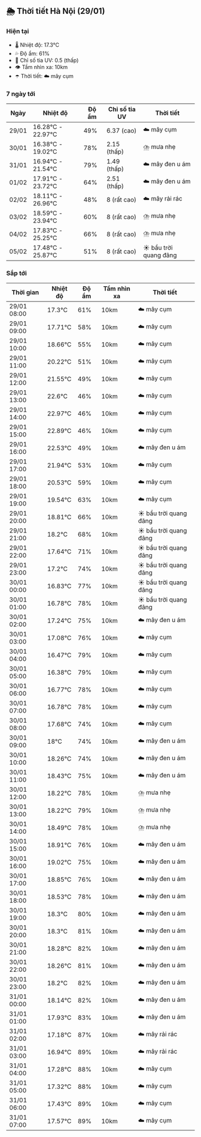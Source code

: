 ## 🌦️ Thời tiết Hà Nội (29/01)

### Hiện tại

- 🌡️ Nhiệt độ: 17.3℃
- 💦 Độ ẩm: 61%
- 🌟 Chỉ số tia UV: 0.5 (thấp)
- 👁️ Tầm nhìn xa: 10km
- ☂️ Thời tiết: ☁️ mây cụm

### 7 ngày tới

| Ngày | Nhiệt độ | Độ ẩm | Chỉ số tia UV | Thời tiết |
| --- | --- | --- | --- | --- |
| 29/01 | 16.28℃ - 22.97℃ | 49% | 6.37 (cao) | ☁️ mây cụm |
| 30/01 | 16.38℃ - 19.02℃ | 78% | 2.15 (thấp) | ⛈️ mưa nhẹ |
| 31/01 | 16.94℃ - 21.54℃ | 79% | 1.49 (thấp) | ☁️ mây đen u ám |
| 01/02 | 17.91℃ - 23.72℃ | 64% | 2.51 (thấp) | ☁️ mây đen u ám |
| 02/02 | 18.11℃ - 26.96℃ | 48% | 8 (rất cao) | ☁️ mây rải rác |
| 03/02 | 18.59℃ - 23.94℃ | 60% | 8 (rất cao) | ⛈️ mưa nhẹ |
| 04/02 | 17.83℃ - 25.25℃ | 66% | 8 (rất cao) | ⛈️ mưa nhẹ |
| 05/02 | 17.48℃ - 25.87℃ | 51% | 8 (rất cao) | ☀️ bầu trời quang đãng |

### Sắp tới

| Thời gian | Nhiệt độ | Độ ẩm | Tầm nhìn xa | Thời tiết |
| --- | --- | --- | --- | --- |
| 29/01 08:00 | 17.3℃ | 61% | 10km | ☁️ mây cụm |
| 29/01 09:00 | 17.71℃ | 58% | 10km | ☁️ mây cụm |
| 29/01 10:00 | 18.66℃ | 55% | 10km | ☁️ mây cụm |
| 29/01 11:00 | 20.22℃ | 51% | 10km | ☁️ mây cụm |
| 29/01 12:00 | 21.55℃ | 49% | 10km | ☁️ mây cụm |
| 29/01 13:00 | 22.6℃ | 46% | 10km | ☁️ mây cụm |
| 29/01 14:00 | 22.97℃ | 46% | 10km | ☁️ mây cụm |
| 29/01 15:00 | 22.89℃ | 46% | 10km | ☁️ mây cụm |
| 29/01 16:00 | 22.53℃ | 49% | 10km | ☁️ mây đen u ám |
| 29/01 17:00 | 21.94℃ | 53% | 10km | ☁️ mây cụm |
| 29/01 18:00 | 20.53℃ | 59% | 10km | ☁️ mây cụm |
| 29/01 19:00 | 19.54℃ | 63% | 10km | ☁️ mây cụm |
| 29/01 20:00 | 18.81℃ | 66% | 10km | ☀️ bầu trời quang đãng |
| 29/01 21:00 | 18.2℃ | 68% | 10km | ☀️ bầu trời quang đãng |
| 29/01 22:00 | 17.64℃ | 71% | 10km | ☀️ bầu trời quang đãng |
| 29/01 23:00 | 17.2℃ | 74% | 10km | ☀️ bầu trời quang đãng |
| 30/01 00:00 | 16.83℃ | 77% | 10km | ☀️ bầu trời quang đãng |
| 30/01 01:00 | 16.78℃ | 78% | 10km | ☀️ bầu trời quang đãng |
| 30/01 02:00 | 17.24℃ | 75% | 10km | ☁️ mây đen u ám |
| 30/01 03:00 | 17.08℃ | 76% | 10km | ☁️ mây cụm |
| 30/01 04:00 | 16.47℃ | 79% | 10km | ☁️ mây cụm |
| 30/01 05:00 | 16.38℃ | 79% | 10km | ☁️ mây cụm |
| 30/01 06:00 | 16.77℃ | 78% | 10km | ☁️ mây cụm |
| 30/01 07:00 | 16.78℃ | 78% | 10km | ☁️ mây cụm |
| 30/01 08:00 | 17.68℃ | 74% | 10km | ☁️ mây cụm |
| 30/01 09:00 | 18℃ | 74% | 10km | ☁️ mây đen u ám |
| 30/01 10:00 | 18.26℃ | 74% | 10km | ☁️ mây đen u ám |
| 30/01 11:00 | 18.43℃ | 75% | 10km | ☁️ mây đen u ám |
| 30/01 12:00 | 18.22℃ | 78% | 10km | ⛈️ mưa nhẹ |
| 30/01 13:00 | 18.22℃ | 79% | 10km | ⛈️ mưa nhẹ |
| 30/01 14:00 | 18.49℃ | 78% | 10km | ⛈️ mưa nhẹ |
| 30/01 15:00 | 18.91℃ | 76% | 10km | ☁️ mây đen u ám |
| 30/01 16:00 | 19.02℃ | 75% | 10km | ☁️ mây đen u ám |
| 30/01 17:00 | 18.85℃ | 76% | 10km | ☁️ mây đen u ám |
| 30/01 18:00 | 18.53℃ | 78% | 10km | ☁️ mây đen u ám |
| 30/01 19:00 | 18.3℃ | 80% | 10km | ☁️ mây đen u ám |
| 30/01 20:00 | 18.3℃ | 81% | 10km | ☁️ mây đen u ám |
| 30/01 21:00 | 18.28℃ | 82% | 10km | ☁️ mây đen u ám |
| 30/01 22:00 | 18.26℃ | 81% | 10km | ☁️ mây đen u ám |
| 30/01 23:00 | 18.2℃ | 82% | 10km | ☁️ mây đen u ám |
| 31/01 00:00 | 18.14℃ | 82% | 10km | ☁️ mây đen u ám |
| 31/01 01:00 | 17.93℃ | 83% | 10km | ☁️ mây đen u ám |
| 31/01 02:00 | 17.18℃ | 87% | 10km | ☁️ mây rải rác |
| 31/01 03:00 | 16.94℃ | 89% | 10km | ☁️ mây rải rác |
| 31/01 04:00 | 17.28℃ | 88% | 10km | ☁️ mây cụm |
| 31/01 05:00 | 17.32℃ | 88% | 10km | ☁️ mây cụm |
| 31/01 06:00 | 17.43℃ | 89% | 10km | ☁️ mây cụm |
| 31/01 07:00 | 17.57℃ | 89% | 10km | ☁️ mây cụm |
